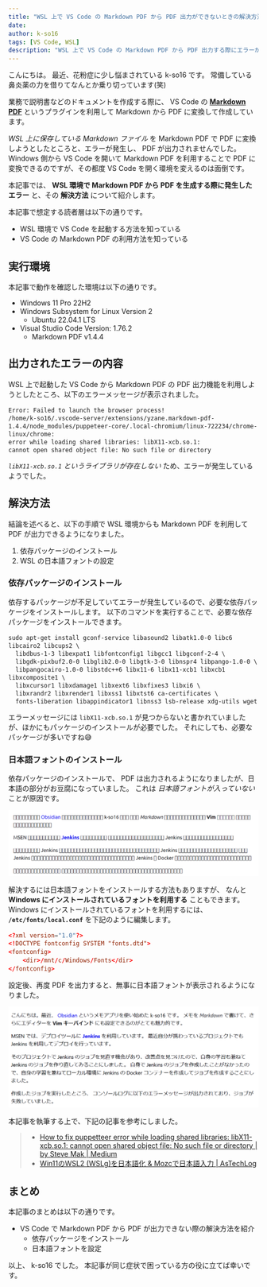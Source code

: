 ```yaml
---
title: "WSL 上で VS Code の Markdown PDF から PDF 出力ができないときの解決方法"
date:
author: k-so16
tags: [VS Code, WSL]
description: "WSL 上で VS Code の Markdown PDF から PDF 出力する際にエラーが発生した場合の対処方法を紹介します。"
---
```


こんにちは。
最近、花粉症に少し悩まされている k-so16 です。
常備している鼻炎薬の力を借りてなんとか乗り切っています(笑)

業務で説明書などのドキュメントを作成する際に、 VS Code の **[Markdown PDF](https://marketplace.visualstudio.com/items?itemName=yzane.markdown-pdf)** というプラグインを利用して Markdown から PDF に変換して作成しています。

*WSL 上に保存している Markdown ファイル* を Markdown PDF で PDF に変換しようとしたところと、エラーが発生し、 PDF が出力されませんでした。
Windows 側から VS Code を開いて Markdown PDF を利用することで PDF に変換できるのですが、その都度 VS Code を開く環境を変えるのは面倒です。

本記事では、 **WSL 環境で Markdown PDF から PDF を生成する際に発生したエラー** と、その **解決方法** について紹介します。

本記事で想定する読者層は以下の通りです。

- WSL 環境で VS Code を起動する方法を知っている
- VS Code の Markdown PDF の利用方法を知っている

## 実行環境

本記事で動作を確認した環境は以下の通りです。

- Windows 11 Pro 22H2
- Windows Subsystem for Linux Version 2
    - Ubuntu 22.04.1 LTS
- Visual Studio Code Version: 1.76.2
    - Markdown PDF v1.4.4

## 出力されたエラーの内容

WSL 上で起動した VS Code から Markdown PDF の PDF 出力機能を利用しようとしたところ、以下のエラーメッセージが表示されました。

```:title=エラーメッセージ
Error: Failed to launch the browser process!
/home/k-so16/.vscode-server/extensions/yzane.markdown-pdf-1.4.4/node_modules/puppeteer-core/.local-chromium/linux-722234/chrome-linux/chrome:
error while loading shared libraries: libX11-xcb.so.1:
cannot open shared object file: No such file or directory
```

*`libX11-xcb.so.1` というライブラリが存在しない* ため、エラーが発生しているようでした。

## 解決方法

結論を述べると、以下の手順で WSL 環境からも Markdown PDF を利用して PDF が出力できるようになりました。

1. 依存パッケージのインストール
2. WSL の日本語フォントの設定

### 依存パッケージのインストール

依存するパッケージが不足していてエラーが発生しているので、必要な依存パッケージをインストールします。
以下のコマンドを実行することで、必要な依存パッケージをインストールできます。

```bash:title=依存パッケージのインストール
sudo apt-get install gconf-service libasound2 libatk1.0-0 libc6 libcairo2 libcups2 \
  libdbus-1-3 libexpat1 libfontconfig1 libgcc1 libgconf-2-4 \
  libgdk-pixbuf2.0-0 libglib2.0-0 libgtk-3-0 libnspr4 libpango-1.0-0 \
  libpangocairo-1.0-0 libstdc++6 libx11-6 libx11-xcb1 libxcb1 libxcomposite1 \
  libxcursor1 libxdamage1 libxext6 libxfixes3 libxi6 \
  libxrandr2 libxrender1 libxss1 libxtst6 ca-certificates \
  fonts-liberation libappindicator1 libnss3 lsb-release xdg-utils wget
```

エラーメッセージには `libX11-xcb.so.1` が見つからないと書かれていましたが、ほかにもパッケージのインストールが必要でした。
それにしても、必要なパッケージが多いですね😅

### 日本語フォントのインストール

依存パッケージのインストールで、 PDF は出力されるようになりましたが、日本語の部分がお豆腐になっていました。
これは *日本語フォントが入っていない* ことが原因です。

![日本語フォントが豆腐化して出力された](./images/japanese-fonts-shown-as-tofu.png)

解決するには日本語フォントをインストールする方法もありますが、 なんと **Windows にインストールされているフォントを利用する** こともできます。
Windows にインストールされているフォントを利用するには、 **`/etc/fonts/local.conf`** を下記のように編集します。

```xml:title=/etc/fonts/local.conf
<?xml version="1.0"?>
<!DOCTYPE fontconfig SYSTEM "fonts.dtd">
<fontconfig>
    <dir>/mnt/c/Windows/Fonts</dir>
</fontconfig>
```

設定後、再度 PDF を出力すると、無事に日本語フォントが表示されるようになりました。

![PDF に日本語フォントが表示された](./images/solved-japanese-fonts.png)

本記事を執筆する上で、下記の記事を参考にしました。

> - [How to fix puppetteer error while loading shared libraries: libX11-xcb.so.1: cannot open shared object file: No such file or directory | by Steve Mak | Medium](https://medium.com/@ssmak/how-to-fix-puppetteer-error-while-loading-shared-libraries-libx11-xcb-so-1-c1918b75acc3)
> - [Win11のWSL2 (WSLg)を日本語化 &#038; Mozcで日本語入力 | AsTechLog](https://astherier.com/blog/2021/07/windows11-wsl2-wslg-japanese/#toc_id_3_2)

## まとめ

本記事のまとめは以下の通りです。

- VS Code で Markdown PDF から PDF が出力できない際の解決方法を紹介
    - 依存パッケージをインストール
    - 日本語フォントを設定

以上、 k-so16 でした。
本記事が同じ症状で困っている方の役に立てば幸いです。